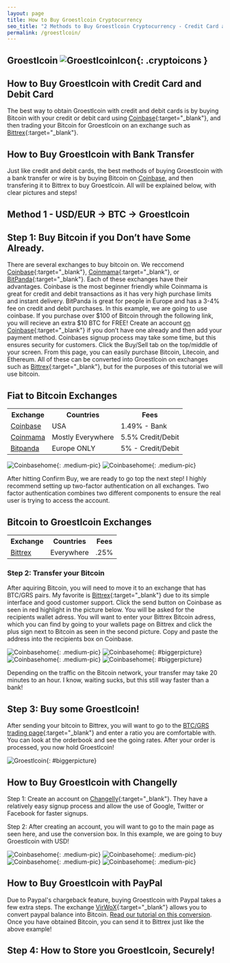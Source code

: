```yaml
---
layout: page
title: How to Buy Groestlcoin Cryptocurrency
seo_title: "2 Methods to Buy Groestlcoin Cryptocurrency - Credit Card and Bank"
permalink: /groestlcoin/
---
```



## Groestlcoin ![GroestlcoinIcon](/img/gcoin.png){: .cryptoicons }	


## How to Buy Groestlcoin with Credit Card and Debit Card

The best way to obtain Groestlcoin with credit and debit cards is by buying Bitcoin with your credit or debit card using [Coinbase](https://www.coinbase.com/join/53bc38a3b11f6623df000004){:target="_blank"}, and then trading your Bitcoin for Groestlcoin on an exchange such as [Bittrex](https://bittrex.com/Home/Markets){:target="_blank"}.

## How to Buy Groestlcoin with Bank Transfer

Just like credit and debit cards, the best methods of buying Groestlcoin with a bank transfer or wire is by buying Bitcoin on [Coinbase](https://www.coinbase.com/join/53bc38a3b11f6623df000004), and then transfering it to Bittrex to buy Groestlcoin. All will be explained below, with clear pictures and steps!

## Method 1 - USD/EUR -> BTC -> Groestlcoin


## Step 1: Buy Bitcoin if you Don’t have Some Already.

There are several exchanges to buy bitcoin on. We reccomend [Coinbase](https://www.coinbase.com/join/53bc38a3b11f6623df000004){:target="_blank"}, [Coinmama](https://www.coinmama.com/?ref=buyaltcoinsworldwideio){:target="_blank"}, or [BitPanda](https://www.bitpanda.com/?ref=7989064235904733469){:target="_blank"}. Each of these exchanges have their advantages. Coinbase is the most beginner friendly while Coinmama is great for credit and debit transactions as it has very high purchase limits and instant delivery. BitPanda is great for people in Europe and has a 3-4% fee on credit and debit purchases. In this example, we are going to use coinbase. If you purchase over $100 of Bitcoin through the following link, you will recieve an extra $10 BTC for FREE! Create an account [on Coinbase](https://www.coinbase.com/join/53bc38a3b11f6623df000004){:target="_blank"} if you don’t have one already and then add your payment method. Coinbases signup process may take some time, but this ensures security for customers. Click the Buy/Sell tab on the top/middle of your screen. From this page, you can easily purchase Bitcoin, Litecoin, and Ethereum. All of these can be converted into Groestlcoin on exchanges such as [Bittrex](https://bittrex.com/Home/Markets){:target="_blank"}, but for the purposes of this tutorial we will use bitcoin. 

## Fiat to Bitcoin Exchanges 
<table class="basic-table" align="center">
 <tr>
  <th>Exchange</th>
  <th>Countries</th>
  <th>Fees</th>
 </tr>

 <tr>
  <td><a href="https://www.coinbase.com/join/53bc38a3b11f6623df000004"> Coinbase</a></td>
  <td>USA</td>
  <td>1.49% - Bank </td>
 </tr>

 <tr>
  <td><a href="https://www.coinmama.com/?ref=buyaltcoinsworldwideio">Coinmama</a></td>
  <td>Mostly Everywhere</td>
  <td>5.5% Credit/Debit</td>
 </tr>
 <tr>
  <td><a href="https://www.bitpanda.com/?ref=7989064235904733469">Bitpanda</a></td>
  <td>Europe ONLY</td>
  <td>5% - Credit/Debit </td>
 </tr>
 
</table>

![Coinbasehome](/img/Coinbase3.png){: .medium-pic}
![Coinbasehome](/img/Coinbase2.png){: .medium-pic}


After hitting Confirm Buy, we are ready to go top the next step! I highly recommend setting up two-factor authentication on all exchanges. Two factor authentication combines two different components to ensure the real user is trying to access the account. 

## Bitcoin to Groestlcoin Exchanges 
<table class="basic-table" align="center">
 <tr>
  <th>Exchange</th>
  <th>Countries</th>
  <th>Fees</th>
 </tr>

  <td><a href="https://bittrex.com/">Bittrex</a></td>
  <td>Everywhere</td>
  <td>.25%</td>
 </tr>
 
</table>

### Step 2: Transfer your Bitcoin

After aquiring Bitcoin, you will need to move it to an exchange that has BTC/GRS pairs. My favorite is [Bittrex](https://bittrex.com/Home/Markets){:target="_blank"} due to its simple interface and good customer support. Click the send button on Coinbase as seen in red highlight in the picture below. You will be asked for the recipients wallet adress. You will want to enter your Bittrex Bitcoin adress, which you can find  by going to your wallets page on Bittrex and click the plus sign next to Bitcoin as seen in the second picture. Copy and paste the address into the recipients box on Coinbase.

![Coinbasehome](/img/Send1.png){: .medium-pic}
![Coinbasehome](/img/BittrexWithdraw.png){: #biggerpicture}
![Coinbasehome](/img/Send2.png){: .medium-pic} 
![Coinbasehome](/img/Send3.png){: #biggerpicture}


Depending on the traffic on the Bitcoin network, your transfer may take 20 minutes to an hour. I know, waiting sucks, but this still way faster than a bank! 


## Step 3: Buy some Groestlcoin!

After sending your bitcoin to Bittrex, you will want to go to the [BTC/GRS trading page](https://bittrex.com/Market/Index?MarketName=BTC-GRS){:target="_blank"} and enter a ratio you are comfortable with. You can look at the orderbook and see the going rates. After your order is processed, you now hold Groestlcoin! 

![Groestlcoin](/img/grsex.png){: #biggerpicture}



## How to Buy Groestlcoin with Changelly

Step 1: Create an account on [Changelly](https://changelly.com/?ref_id=4af50f9c87f2){:target="_blank"}. They have a relatively easy signup process and allow the use of Google, Twitter or Facebook for faster signups.

Step 2: After creating an account, you will want to go to the main page as seen here, and use the conversion box. In this example, we are going to buy Groestlcoin with USD! 

![Coinbasehome](/img/ADXCH.png){: .medium-pic}
![Coinbasehome](/img/ADX3.png){: .medium-pic}
![Coinbasehome](/img/ADX4.png){: .medium-pic}
![Coinbasehome](/img/ADX5.png){: .medium-pic}


## How to Buy Groestlcoin with PayPal

Due to Paypal's chargeback feature, buying Groestlcoin with Paypal takes a few extra steps. The exchange [VirWoX](https://www.virwox.com?r=22aa25){:target="_blank"} allows you to convert paypal balance into Bitcoin. [Read our tutorial on this conversion](/buy-bitcoin/paypal/). Once you have obtained Bitcoin, you can send it to Bittrex just like the above example!


## Step 4: How to Store you Groestlcoin, Securely!

 